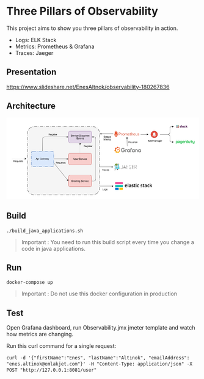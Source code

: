 # Three Pillars of Observability

This project aims to show you three pillars of observability in action.  

- Logs: ELK Stack
- Metrics: Prometheus & Grafana
- Traces: Jaeger

## Presentation
https://www.slideshare.net/EnesAltnok/observability-180267836

## Architecture

![Architecture](https://github.com/enesaltinok/observability/blob/master/Observability.png)

## Build
```
./build_java_applications.sh
```

> Important : 
You need to run this build script every time you change a code in java applications.

## Run
```
docker-compose up
```

> Important : 
Do not use this docker configuration in production

## Test
Open Grafana dashboard, run Observability.jmx jmeter template and watch how metrics are changing. 

Run this curl command for a single request:  
```
curl -d '{"firstName":"Enes", "lastName":"Altınok", "emailAddress": "enes.altinok@emlakjet.com"}' -H "Content-Type: application/json" -X POST "http://127.0.0.1:8081/user"
```
  

